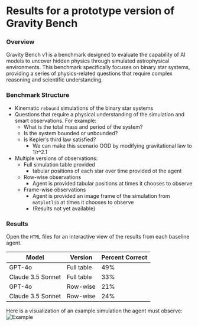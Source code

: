 # Results for a prototype version of Gravity Bench

### Overview

Gravity Bench v1 is a benchmark designed to evaluate the capability of AI models to uncover hidden physics through simulated astrophysical environments. This benchmark specifically focuses on binary star systems, providing a series of physics-related questions that require complex reasoning and scientific understanding.

### Benchmark Structure

- Kinematic `rebound` simulations of the binary star systems
- Questions that require a physical understanding of the simulation and smart observations. For example:
  - What is the total mass and period of the system?
  - Is the system bounded or unbounded?
  - Is Kepler’s third law satisfied?
    - We can make this scenario OOD by modifying gravitational law to 1/r^2.1
- Multiple versions of observations:
  - Full simulation table provided
    - tabular positions of each star over time provided ot the agent
  - Row-wise observations
    - Agent is provided tabular positions at times it chooses to observe
  - Frame-wise observations
    - Agent is provided an image frame of the simulation from `matplotlib` at times it chooses to observe
    - (Results not yet available)

### Results
Open the `HTML` files for an interactive view of the results from each baseline agent.

| Model | Version | Percent Correct |
| --- | --- | --- |
| GPT-4o | Full table | 49% |
| Claude 3.5 Sonnet | Full table | 33% |
| GPT-4o | Row-wise | 21% |
| Claude 3.5 Sonnet | Row-wise | 24% |

Here is a visualization of an example simulation the agent must observe:
![Example](example_binary.gif)